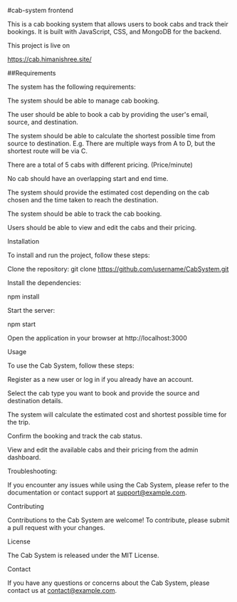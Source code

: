 #cab-system frontend

This is a cab booking system that allows users to book cabs and track their bookings. It is built with JavaScript, CSS, and MongoDB for the backend.

This project is live on

https://cab.himanishree.site/


##Requirements

The system has the following requirements:

The system should be able to manage cab booking.

The user should be able to book a cab by providing the user's email, source, and destination.

The system should be able to calculate the shortest possible time from source to destination. E.g. There are multiple ways from A to D, but the shortest route will be via C.

There are a total of 5 cabs with different pricing. (Price/minute)

No cab should have an overlapping start and end time.

The system should provide the estimated cost depending on the cab chosen and the time taken to reach the destination.

The system should be able to track the cab booking.

Users should be able to view and edit the cabs and their pricing.

Installation

To install and run the project, follow these steps:

Clone the repository:
git clone https://github.com/username/CabSystem.git

Install the dependencies:

npm install

Start the server:

npm start

Open the application in your browser at http://localhost:3000

Usage

To use the Cab System, follow these steps:

Register as a new user or log in if you already have an account.

Select the cab type you want to book and provide the source and destination details.

The system will calculate the estimated cost and shortest possible time for the trip.

Confirm the booking and track the cab status.

View and edit the available cabs and their pricing from the admin dashboard.


Troubleshooting:

If you encounter any issues while using the Cab System, please refer to the documentation or contact support at support@example.com.

Contributing

Contributions to the Cab System are welcome! To contribute, please submit a pull request with your changes.

License

The Cab System is released under the MIT License.

Contact

If you have any questions or concerns about the Cab System, please contact us at contact@example.com.



